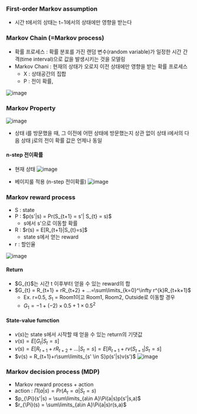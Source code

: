 ### First-order Markov assumption
* 시간 t에서의 상태는 t−1에서의 상태에만 영향을 받는다

### Markov Chain (=Markov process)
* 확률 프로세스 : 확률 분포를 가진 랜덤 변수(random variable)가 일정한 시간 간격(time interval)으로 값을 발생시키는 것을 모델링
* Markov Chani : 현재의 상태가 오로지 이전 상태에만 영향을 받는 확률 프로세스
  * X : 상태공간의 집합
  * P : 전이 확률, 

![image](https://user-images.githubusercontent.com/63588046/223064354-37bcec64-e5d1-49fc-9ee9-c74a7c3b75c4.png)

### Markov Property
![image](https://user-images.githubusercontent.com/63588046/223064642-84ee1a25-bc14-4b10-937f-ed1400680fa9.png)
* 상태 i를 방문했을 때, 그 이전에 어떤 상태에 방문했는지 상관 없이 상태 i에서의 다음 상태 j로의 전이 확률 값은 언제나 동일

#### n-step 전이확률
* 현재 상태
![image](https://user-images.githubusercontent.com/63588046/223066238-2da71ec8-3c21-43ff-b131-753d323982b1.png)

* 베이지룰 적용 (n-step 전이확률)
![image](https://user-images.githubusercontent.com/63588046/223066386-6694067b-fccb-486f-9a1f-1d8f64af2fee.png)


### Markov reward process
  * S : state
  * P : $p(s'|s) = Pr(S_{t+1} = s'| S_{t} = s)\$   
      * s에서 s'으로 이동할 확률
  * R : $r(s) = E[R_{t+1}|S_{t}=s]\$    
      * state s에서 얻는 reward
  * r : 할인율 

![image](https://user-images.githubusercontent.com/63588046/223590620-6e0fff0d-36bd-4a4c-a996-f548088879d5.png)


#### Return
* $G_{t}\$는 시간 t 이후부터 얻을 수 있는 reward의 합
* $G_{t} = R_{t+1} + rR_{t+2} + ...=\sum\limits_{k=0}^\infty r^{k}R_{t+k+1}$
  * Ex. r=0.5, $S_{1}$ = Room1이고 Room1, Room2, Outside로 이동할 경우 
  * $G_{1} = -1 + (-2) \times 0.5 + 1 \times 0.5^{2}$ 

#### State-value fumction
* $v(s)$는 state s에서 시작할 때 얻을 수 있는 return의 기댓값
* $v(s) = E[G_{t}|S_{t} = s]$
* $v(s) = E[R_{t+1} + rR_{t+2} + ...|S_{t}=s] = E[R_{t+1}+rv(S_{t+1}|S_{t}=s]$
* $v(s) = R_{t+1}+r\sum\limits_{s' \in S}p(s'|s)v(s')$
  ![image](https://user-images.githubusercontent.com/63588046/223594422-d6a4451c-fe3c-4ba1-b3da-78dccfb57751.png)


### Markov decision process (MDP)
* Markov reward process + action
* action : $\Pi(a|s) = Pr(A_{t}=a|S_{t}=s)$
* $p_{\Pi}(s'|s) = \sum\limits_{a\in A}\Pi(a|s)p(s'|s,a)$
* $r_{\Pi}(s) = \sum\limits_{a\in A}\Pi(a|s)r(s,a)$
